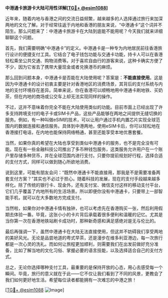 **中港通卡旅游卡大陆可用性详解[[TG💪+ @esim1088](https://t.me/s/esim1088)]**

近年来，随着内地与香港之间的交流日益频繁，越来越多的人选择通过旅行来加深两地的文化了解。对于经常往返于内地和香港的朋友来说，“中港通卡”这个词并不陌生。那么问题来了：中港通卡旅游卡在大陆到底能不能用呢？今天我们就来详细聊聊这个问题。

首先，我们需要明确“中港通卡”的定义。中港通卡是一种专为内地居民前往香港旅行设计的便捷支付工具。它结合了电子钱包功能与交通卡功能，持卡人可以在香港轻松乘坐公共交通、购物消费等。对于喜欢自由行的游客来说，这种卡确实方便了不少，因为它省去了携带大量现金或者兑换港币的麻烦。

那么回到问题本身，中港通卡是否能在大陆使用呢？答案是：**不能直接使用**。这是因为中港通卡的设计初衷主要是针对香港地区的消费场景，其背后的支付系统与内地的支付环境存在差异。简单来说，你在香港可以顺畅地用中港通卡刷地铁、买奶茶，但在内地的商场或公交车上却无法实现同样的操作。

不过，这并不意味着你完全不能在大陆使用类似的功能。目前市面上已经出现了许多支持跨境支付的电子卡或SIM卡产品，这些产品能够在两地之间提供无缝切换的服务。例如，有一种叫做eSIM的技术，可以让用户通过手机内置芯片实现全球范围内的数据连接和通信服务。具体到中港两地，使用eSIM卡后，你可以轻松地在香港接打电话，在内地也能保持网络畅通，甚至还能享受本地优惠套餐。

当然，如果你真的希望在大陆也享受到类似中港通卡的服务，也不是完全没有可能。现在有一些金融科技公司推出了多币种钱包服务，这类服务允许用户在一个账户里存储多种货币，并在全球范围内进行支付。只要你提前规划好行程，选择合适的支付方式，同样可以做到随心所欲地消费。

说到这里，可能有朋友会问：“既然中港通卡不能直接用，那我是不是需要准备两套支付方案？”其实也不必过于担心。随着科技的发展，现在的支付手段越来越多样化。除了传统的银行卡、现金外，还有支付宝、微信支付这样的移动支付平台，它们几乎覆盖了内地所有的生活场景。所以即便你没有中港通卡，只要带上一部智能手机，就可以在大多数地方完成支付。

当然啦，如果你对中港通卡情有独钟，也可以考虑先在香港购买一张，然后利用假期去体验一番。毕竟，这张小小的卡片背后承载着很多便利和温暖的记忆。尤其是当你第一次在香港地铁站刷卡成功时，那种新奇感和满足感绝对是无与伦比的。

最后再强调一下，虽然中港通卡在大陆无法直接使用，但这并不妨碍我们享受两地的美好风光。无论是品尝地道的粤式早茶，还是漫步在维多利亚港边，每一次旅行都是一次心灵的洗礼。而如何让旅程更加顺利，则需要我们在出发前做好充分准备，比如了解当地的文化习俗、掌握必要的语言技能，以及选择适合自己的支付方式。

总之，无论你选择哪种支付工具，最重要的是保持开放的心态，用心去感受每一个瞬间。毕竟，旅行的意义就在于此——它不仅让我们看到了不同的风景，更教会了我们如何更好地生活。希望每位读者都能拥有一次难忘的中港之旅！

[[TG💪+ @esim1088](https://t.me/s/esim1088) ![Image](https://i.postimg.cc/4NQfJmqS/Snipaste-2025-05-13-00-14-12.png)]